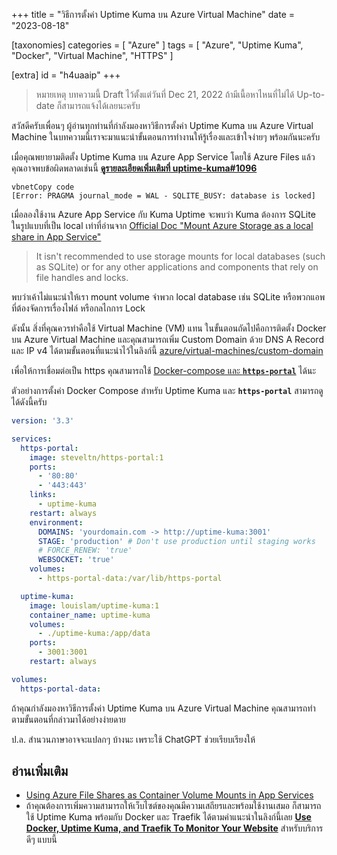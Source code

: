 +++
title = "วิธีการตั้งค่า Uptime Kuma บน Azure Virtual Machine"
date = "2023-08-18"

[taxonomies]
categories = [ "Azure" ]
tags = [ "Azure", "Uptime Kuma", "Docker", "Virtual Machine", "HTTPS" ]

[extra]
id = "h4uaaip"
+++

> หมายเหตุ บทความนี้ Draft ไว้ตั้งแต่วันที่ Dec 21, 2022 ถ้ามีเนื้อหาไหนที่ไม่ได้ Up-to-date ก็สามารถแจ้งได้เลยนะครับ

สวัสดีครับเพื่อนๆ ผู้อ่านทุกท่านที่กำลังมองหาวิธีการตั้งค่า Uptime Kuma บน Azure Virtual Machine ในบทความนี้เราจะมาแนะนำขั้นตอนการทำงานให้รู้เรื่องและเข้าใจง่ายๆ พร้อมกันนะครับ

เมื่อคุณพยายามติดตั้ง Uptime Kuma บน Azure App Service โดยใช้ Azure Files แล้ว
คุณอาจพบข้อผิดพลาดเช่นนี้ **[ดูรายละเอียดเพิ่มเติมที่ uptime-kuma#1096](https://github.com/louislam/uptime-kuma/issues/1096)**

```
vbnetCopy code
[Error: PRAGMA journal_mode = WAL - SQLITE_BUSY: database is locked]
```

เมื่อลองใช้งาน Azure App Service กับ Kuma Uptime จะพบว่า Kuma ต้องการ SQLite ในรูปแบบที่เป็น local
เท่าที่อ่านจาก [Official Doc "Mount Azure Storage as a local share in App Service"](https://learn.microsoft.com/en-us/azure/app-service/configure-connect-to-azure-storage?tabs=portal&pivots=container-linux)
> It isn't recommended to use storage mounts for local databases (such as SQLite) or for any other applications and components that rely on file handles and locks.

พบว่าเค้าไม่แนะนำให้เรา mount volume จำพวก local database เช่น SQLite หรือพวกแอพที่ต้องจัดการเรื่องไฟล์ หรือกลไกการ Lock

ดังนั้น สิ่งที่คุณควรทำคือใช้ Virtual Machine (VM) แทน
ในขั้นตอนถัดไปคือการติดตั้ง Docker บน Azure Virtual Machine
และคุณสามารถเพิ่ม Custom Domain ด้วย DNS A Record และ IP v4 ได้ตามขั้นตอนที่แนะนำไว้ในลิงก์นี้ [azure/virtual-machines/custom-domain](https://learn.microsoft.com/en-us/azure/virtual-machines/custom-domain)

เพื่อให้การเชื่อมต่อเป็น https คุณสามารถใช้ [Docker-compose และ **`https-portal`**](https://github.com/louislam/uptime-kuma/wiki/Reverse-Proxy#https-portal) ได้นะ

ตัวอย่างการตั้งค่า Docker Compose สำหรับ Uptime Kuma และ **`https-portal`** สามารถดูได้ดังนี้ครับ

```yml
version: '3.3'

services:
  https-portal:
    image: steveltn/https-portal:1
    ports:
      - '80:80'
      - '443:443'
    links:
      - uptime-kuma
    restart: always
    environment:
      DOMAINS: 'yourdomain.com -> http://uptime-kuma:3001'
      STAGE: 'production' # Don't use production until staging works
      # FORCE_RENEW: 'true'
      WEBSOCKET: 'true'
    volumes:
      - https-portal-data:/var/lib/https-portal

  uptime-kuma:
    image: louislam/uptime-kuma:1
    container_name: uptime-kuma
    volumes:
      - ./uptime-kuma:/app/data
    ports:
      - 3001:3001
    restart: always

volumes:
  https-portal-data:
```

ถ้าคุณกำลังมองหาวิธีการตั้งค่า Uptime Kuma บน Azure Virtual Machine คุณสามารถทำตามขั้นตอนที่กล่าวมาได้อย่างง่ายดาย

ป.ล. สำนวนภาษาอาจจะแปลกๆ บ้างนะ เพราะใช้ ChatGPT ช่วยเรียบเรียงให้

## อ่านเพิ่มเติม

- [Using Azure File Shares as Container Volume Mounts in App Services](https://www.youtube.com/watch?v=q7J050yovuo)
- ถ้าคุณต้องการเพิ่มความสามารถให้เว็บไซต์ของคุณมีความเสถียรและพร้อมใช้งานเสมอ ก็สามารถใช้ Uptime Kuma พร้อมกับ Docker และ Traefik ได้ตามคำแนะนำในลิงก์นี้เลย **[Use Docker, Uptime Kuma, and Traefik To Monitor Your Website](https://levelup.gitconnected.com/use-docker-uptime-kuma-and-traefik-to-monitor-your-website-593373f9e0c2)** สำหรับบริการดีๆ แบบนี้
